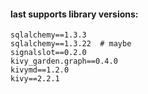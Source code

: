 #### last supports library versions:
    sqlalchemy==1.3.3
    sqlalchemy==1.3.22  # maybe
    signalslot==0.2.0
    kivy_garden.graph==0.4.0
    kivymd==1.2.0
    kivy==2.2.1
